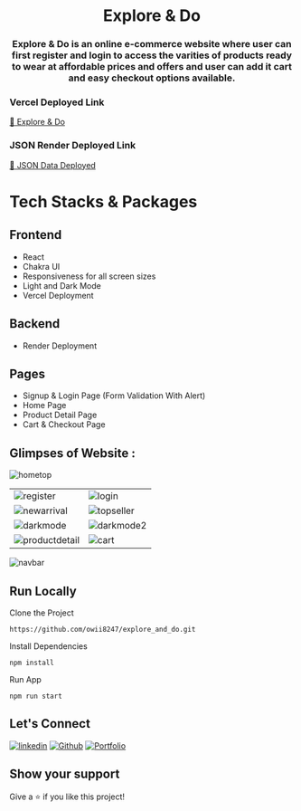 
<h1 align="center">Explore & Do</h1>

<h3 align="center">Explore & Do is an online e-commerce website where user can first register and login to access the varities of products ready to wear at affordable prices and offers and user can add it cart and easy checkout options available.</h3>

<h3>Vercel Deployed Link</h3>

<a  href="https://front-end-two-liart.vercel.app/">🔗 Explore & Do </a>

<h3>JSON Render Deployed Link</h3>

<a  href="https://express-json.onrender.com/arrivals">🔗 JSON Data Deployed </a>


# Tech Stacks & Packages
## Frontend
- React 
- Chakra UI
- Responsiveness for all screen sizes
- Light and Dark Mode
- Vercel Deployment
## Backend
- Render Deployment

 ## Pages 
- Signup & Login Page (Form Validation With Alert)
- Home Page 
- Product Detail Page
- Cart & Checkout Page

## Glimpses of Website :

![hometop](https://user-images.githubusercontent.com/100846987/230575904-c2df233f-bd8f-4086-8d23-2117681acc39.PNG)

<table>

  <tr>
    <td><img src="https://user-images.githubusercontent.com/100846987/230576723-2f1c5622-8d03-4b77-9d26-5963ce0ebe0d.PNG" alt="register" /></td>
    <td><img src="https://user-images.githubusercontent.com/100846987/230576803-6052aa9c-ecab-4812-a291-3b297b6d153c.PNG" alt="login" /></td>
  </tr>
  
  <tr>
    <td><img src="https://user-images.githubusercontent.com/100846987/230576027-08698363-299b-4d58-8803-725be85483ad.PNG" alt="newarrival" /></td>
    <td><img src="https://user-images.githubusercontent.com/100846987/230576259-9f222ac7-7daa-4ee0-9925-3d4e2852fe45.PNG" alt="topseller" /></td>
  </tr>
  
  <tr>
  <td><img src="https://user-images.githubusercontent.com/100846987/230579582-b1f49cc2-4007-40c7-9e1e-039f2c24814e.PNG" alt="darkmode"/></td>
  <td><img src="https://user-images.githubusercontent.com/100846987/230580114-3187af91-70e5-4002-a0e9-6235d1e5fd08.PNG" alt="darkmode2"/></td>
  </tr>
  
  <tr>
    <td><img src="https://user-images.githubusercontent.com/100846987/230577131-324b8521-e3b9-4d57-ad0f-e90926e2f76a.PNG" alt="productdetail"/></td>
    <td><img src="https://user-images.githubusercontent.com/100846987/230577257-69d8d976-f57b-4790-8caa-2b074c2fb645.PNG"  alt="cart" /></td>
  </tr>
  
</table>

![navbar](https://user-images.githubusercontent.com/100846987/230577446-843d693f-cce6-4ebc-b3c4-ce1a087fb700.PNG)


## Run Locally
Clone the Project
```
https://github.com/owii8247/explore_and_do.git
``` 

Install Dependencies
```
npm install
```
Run App
```
npm run start
```


## Let's Connect

[![linkedin](https://img.shields.io/badge/mdowaisathar-0077B5?style=for-the-badge&logo=linkedin&logoColor=white)](https://www.linkedin.com/in/md-owais-athar-a16337a2/)
[![Github](https://img.shields.io/badge/owii8247-20232A?style=for-the-badge&logo=Github&logoColor=white)](https://github.com/owii8247/)
[![Portfolio](https://img.shields.io/badge/Portfolio-20232A?style=for-the-badge&logo=portfolio&logoColor=white)](https://owii8247.github.io/)

## Show your support
<p> Give a ⭐️ if you like this project! </p>
<br/>

